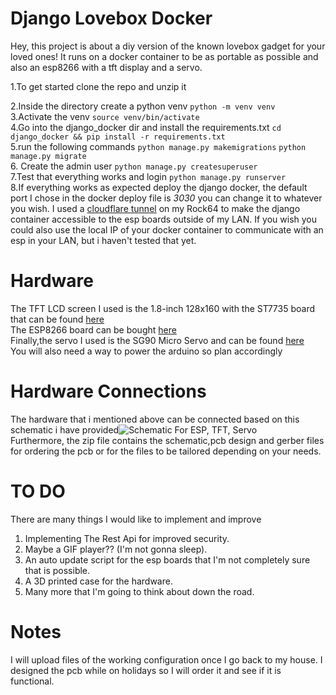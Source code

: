 # Django Lovebox Docker 
Hey, this project is about a diy version of the known lovebox gadget for your loved ones! It runs on a docker container to be as portable as possible and also an esp8266 with a tft display and a servo.

1.To get started clone the repo and unzip it</br>

2.Inside the directory create a python venv 
```python -m venv venv```</br>
3.Activate the venv 
```source venv/bin/activate```</br>
4.Go into the django_docker dir and install the requirements.txt
```cd django_docker && pip install -r requirements.txt```</br>
5.run the following commands
```python manage.py makemigrations```
```python manage.py migrate```</br>
6. Create the admin user 
```python manage.py createsuperuser```</br>
7.Test that everything works and login
```python manage.py runserver```</br>
8.If everything works as expected deploy the django docker, the default port I chose in the docker deploy file is *3030* you can change it to whatever you wish.
I used a [cloudflare tunnel](https://www.cloudflare.com/products/tunnel/) on my Rock64 to make the django container accessible to the esp boards outside of my LAN. If you wish you could also use the local IP of your docker container to communicate with an esp in your LAN, but i haven't tested that yet.  
# Hardware
The TFT LCD screen I used is the 1.8-inch 128x160 with the ST7735 board that can be found [here](https://www.amazon.com/M%C3%B3dulo-pantalla-pulgadas-ST7735-128x160/dp/B07BFV69DZ?language=en_US&currency=USD)</br>
The ESP8266 board can be bought [here](https://store.arduino.cc/products/nodemcu-esp8266)</br>
Finally,the servo I used is the SG90 Micro Servo and can be found [here](https://www.amazon.com/Miuzei-Helicopter-Airplane-Remote-Control/dp/B07NSVKZP7/ref=sr_1_1?sr=8-1)</br>
You will also need a way to power the arduino so plan accordingly</br>
# Hardware Connections
The hardware that i mentioned above can be connected based on this schematic i have provided![Schematic For ESP, TFT, Servo](https://raw.githubusercontent.com/kdani3/django-lovebox/main/assets/Schematic.png)</br>
Furthermore, the zip file contains the schematic,pcb design and gerber files for ordering the pcb or for the files to be tailored  depending on your needs.
# TO DO
There are many things I would like to implement and improve</br>
1. Implementing The Rest Api for improved security.</br>
2. Maybe a GIF player?? (I'm not gonna sleep).<br>
3. An auto update script for the esp boards that I'm not completely sure that is possible.</br>
4. A 3D printed case for the hardware.</br>
5. Many more that I'm going to think about down the road.

# Notes
I will upload files of the working configuration once I go back to my house. I designed the pcb while on holidays so I will order it and see if it is functional.   
